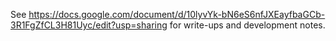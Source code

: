 See
https://docs.google.com/document/d/10lyvYk-bN6eS6nfJXEayfbaGCb-3R1FgZfCL3H81Uyc/edit?usp=sharing
for write-ups and development notes.

